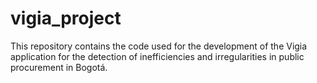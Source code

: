 # vigia_project
This repository contains the code used for the development of the Vigia application for the detection of inefficiencies and irregularities in public procurement in Bogotá.
